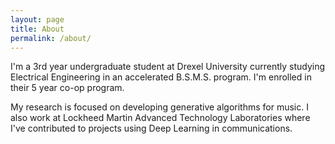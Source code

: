 ```yaml
---
layout: page
title: About
permalink: /about/
---
```


I'm a 3rd year undergraduate student at Drexel University currently studying Electrical Engineering in an accelerated B.S.M.S. program. I'm enrolled in their 5 year co-op program. 

My research is focused on developing generative algorithms for music. I also work at Lockheed Martin Advanced Technology Laboratories where I've contributed to projects using Deep Learning in communications.